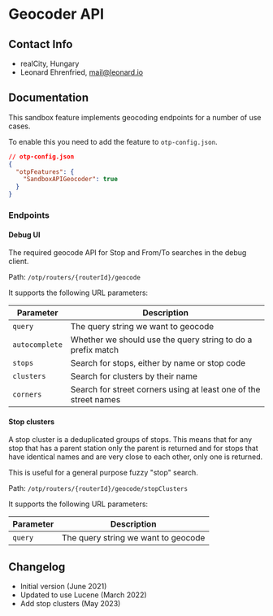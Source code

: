 # Geocoder API

## Contact Info

- realCity, Hungary
- Leonard Ehrenfried, [mail@leonard.io](mailto:mail@leonard.io)

## Documentation

This sandbox feature implements geocoding endpoints for a number of use cases.

To enable this you need to add the feature to `otp-config.json`. 

```json
// otp-config.json
{
  "otpFeatures": {
    "SandboxAPIGeocoder": true
  }
}
```

### Endpoints

#### Debug UI

The required geocode API for Stop and From/To searches in the debug client.

Path: `/otp/routers/{routerId}/geocode`

It supports the following URL parameters:

| Parameter      | Description                                                      |
|----------------|------------------------------------------------------------------|
| `query`        | The query string we want to geocode                              |
| `autocomplete` | Whether we should use the query string to do a prefix match      |
| `stops`        | Search for stops, either by name or stop code                    |
| `clusters`     | Search for clusters by their name                                |
| `corners`      | Search for street corners using at least one of the street names |

#### Stop clusters

A stop cluster is a deduplicated groups of stops. This means that for any stop that has a parent
station only the parent is returned and for stops that have identical names and are very close
to each other, only one is returned.

This is useful for a general purpose fuzzy "stop" search.

Path: `/otp/routers/{routerId}/geocode/stopClusters`

It supports the following URL parameters:

| Parameter      | Description                                                      |
|----------------|------------------------------------------------------------------|
| `query`        | The query string we want to geocode                              |

## Changelog

- Initial version (June 2021)
- Updated to use Lucene (March 2022)
- Add stop clusters (May 2023)
